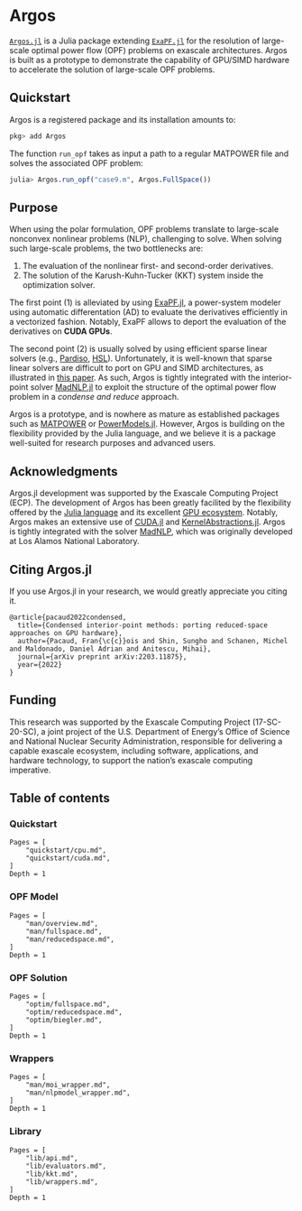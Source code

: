 # Argos

[`Argos.jl`](https://github.com/exanauts/Argos.jl) is a
Julia package extending [`ExaPF.jl`](https://github.com/exanauts/ExaPF.jl)
for the resolution of large-scale optimal power flow (OPF) problems
on exascale architectures.
Argos is built as a prototype to demonstrate the capability
of GPU/SIMD hardware to accelerate the solution of large-scale
OPF problems.

## Quickstart
Argos is a registered package and its installation amounts to:
```julia
pkg> add Argos
```
The function `run_opf` takes as input a path to a regular
MATPOWER file and solves the associated OPF problem:
```julia
julia> Argos.run_opf("case9.m", Argos.FullSpace())

```

## Purpose

When using the polar formulation, OPF problems translate to large-scale
nonconvex nonlinear problems (NLP), challenging to solve.
When solving such large-scale problems, the two bottlenecks are:
1. The evaluation of the nonlinear first- and second-order derivatives.
2. The solution of the Karush-Kuhn-Tucker (KKT) system inside the optimization solver.

The first point (1) is alleviated by using [ExaPF.jl](https://github.com/exanauts/ExaPF.jl), a power-system
modeler using automatic differentation (AD) to evaluate the derivatives
efficiently in a vectorized fashion. Notably, ExaPF allows to deport the evaluation of the derivatives on **CUDA GPUs**.

The second point (2) is usually solved by using efficient sparse
linear solvers (e.g., [Pardiso](https://www.pardiso-project.org/), [HSL](https://www.hsl.rl.ac.uk/)). Unfortunately, it is well-known that sparse linear
solvers are difficult to port on GPU and SIMD architectures,
as illustrated in [this paper](https://www.sciencedirect.com/science/article/pii/S0167819121001125).
As such, Argos is tightly integrated with the interior-point
solver [MadNLP.jl](https://github.com/MadNLP/MadNLP.jl) to exploit the structure
of the optimal power flow problem in a *condense and reduce* approach.

Argos is a prototype, and is nowhere as mature
as established packages such as [MATPOWER](https://matpower.org/)
or [PowerModels.jl](https://github.com/lanl-ansi/PowerModels.jl).
However, Argos is building on the flexibility provided by the
Julia language, and we believe it is a package well-suited for research
purposes and advanced users.

## Acknowledgments

Argos.jl development was supported by the Exascale Computing Project (ECP).
The development of Argos has been greatly facilited by the flexibility
offered by the [Julia language](https://julialang.org/) and its excellent
[GPU ecosystem](https://juliagpu.org/).
Notably, Argos makes an extensive use of [CUDA.jl](https://github.com/JuliaGPU/CUDA.jl/)
and [KernelAbstractions.jl](https://github.com/JuliaGPU/KernelAbstractions.jl).
Argos is tightly integrated with the solver
[MadNLP](https://github.com/MadNLP/MadNLP.jl), which was originally
developed at Los Alamos National Laboratory.


## Citing Argos.jl

If you use Argos.jl in your research, we would
greatly appreciate you citing it.
```
@article{pacaud2022condensed,
  title={Condensed interior-point methods: porting reduced-space approaches on GPU hardware},
  author={Pacaud, Fran{\c{c}}ois and Shin, Sungho and Schanen, Michel and Maldonado, Daniel Adrian and Anitescu, Mihai},
  journal={arXiv preprint arXiv:2203.11875},
  year={2022}
}
```

## Funding

This research was supported by the Exascale Computing Project (17-SC-20-SC), a joint project of the U.S. Department of Energy’s Office of Science and National Nuclear Security Administration, responsible for delivering a capable exascale ecosystem, including software, applications, and hardware technology, to support the nation’s exascale computing imperative.

## Table of contents

### Quickstart


```@contents
Pages = [
    "quickstart/cpu.md",
    "quickstart/cuda.md",
]
Depth = 1
```

### OPF Model
```@contents
Pages = [
    "man/overview.md",
    "man/fullspace.md",
    "man/reducedspace.md",
]
Depth = 1
```

### OPF Solution
```@contents
Pages = [
    "optim/fullspace.md",
    "optim/reducedspace.md",
    "optim/biegler.md",
]
Depth = 1
```

### Wrappers

```@contents
Pages = [
    "man/moi_wrapper.md",
    "man/nlpmodel_wrapper.md",
]
Depth = 1
```

### Library

```@contents
Pages = [
    "lib/api.md",
    "lib/evaluators.md",
    "lib/kkt.md",
    "lib/wrappers.md",
]
Depth = 1
```

